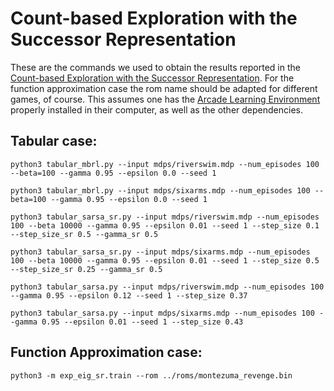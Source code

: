 # Count-based Exploration with the Successor Representation

These are the commands we used to obtain the results reported in the [Count-based Exploration with the Successor Representation](https://arxiv.org/abs/1807.11622). For the function approximation case the rom name should be adapted for different games, of course. This assumes one has the [Arcade Learning Environment](https://github.com/mgbellemare/Arcade-Learning-Environment) properly installed in their computer, as well as the other dependencies.

## Tabular case:

`python3 tabular_mbrl.py --input mdps/riverswim.mdp --num_episodes 100 --beta=100 --gamma 0.95 --epsilon 0.0 --seed 1`

`python3 tabular_mbrl.py --input mdps/sixarms.mdp --num_episodes 100 --beta=100 --gamma 0.95 --epsilon 0.0 --seed 1`

`python3 tabular_sarsa_sr.py --input mdps/riverswim.mdp --num_episodes 100 --beta 10000 --gamma 0.95 --epsilon 0.01 --seed 1 --step_size 0.1 --step_size_sr 0.5 --gamma_sr 0.5`

`python3 tabular_sarsa_sr.py --input mdps/sixarms.mdp --num_episodes 100 --beta 10000 --gamma 0.95 --epsilon 0.01 --seed 1 --step_size 0.5 --step_size_sr 0.25 --gamma_sr 0.5`

`python3 tabular_sarsa.py --input mdps/riverswim.mdp --num_episodes 100 --gamma 0.95 --epsilon 0.12 --seed 1 --step_size 0.37`

`python3 tabular_sarsa.py --input mdps/sixarms.mdp --num_episodes 100 --gamma 0.95 --epsilon 0.01 --seed 1 --step_size 0.43`

## Function Approximation case:

`python3 -m exp_eig_sr.train --rom ../roms/montezuma_revenge.bin`
